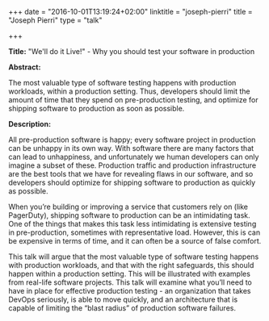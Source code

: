 +++
date = "2016-10-01T13:19:24+02:00"
linktitle = "joseph-pierri"
title = "Joseph Pierri"
type = "talk"

+++

<div class="span-15  ">
  <div class="span-15  last ">
  <p><strong>Title:</strong>
"We'll do it Live!" - Why you should test your software in production
</p>

<p><strong>Abstract:</strong></p>
The most valuable type of software testing happens with production workloads, within a production setting. Thus, developers should limit the amount of time that they spend on pre-production testing, and optimize for shipping software to production as soon as possible.
<p>
</p>

<p><strong>Description:</strong></p>

<p>
All pre-production software is happy; every software project in production can be unhappy in its own way. With software there are many factors that can lead to unhappiness, and unfortunately we human developers can only imagine a subset of these. Production traffic and production infrastructure are the best tools that we have for revealing flaws in our software, and so developers should optimize for shipping software to production as quickly as possible.

When you’re building or improving a service that customers rely on (like PagerDuty), shipping software to production can be an intimidating task. One of the things that makes this task less intimidating is extensive testing in pre-production, sometimes with representative load. However, this is can be expensive in terms of time, and it can often be a source of false comfort.

This talk will argue that the most valuable type of software testing happens with production workloads, and that with the right safeguards, this should happen within a production setting. This will be illustrated with examples from real-life software projects. This talk will examine what you’ll need to have in place for effective production testing - an organization that takes DevOps seriously, is able to move quickly, and an architecture that is capable of limiting the “blast radius” of production software failures.
</p>
<p>

  </div>
</div>

